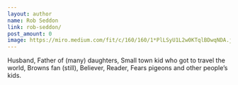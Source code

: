 ```yaml
---
layout: author
name: Rob Seddon
link: rob-seddon/
post_amount: 0
image: https://miro.medium.com/fit/c/160/160/1*PlLSyU1L2w0KTqlBDwqNDA.jpeg
---
```


Husband, Father of (many) daughters, Small town kid who got to travel the world, Browns fan (still), Believer, Reader, Fears pigeons and other people’s kids.
